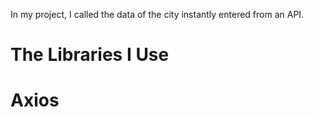 In my project, I called the data of the city instantly entered from an API.

<h1>The Libraries I Use<h1>
Axios
